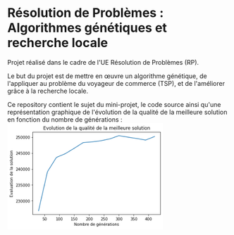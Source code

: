 # Résolution de Problèmes : Algorithmes génétiques et recherche locale 

Projet réalisé dans le cadre de l'UE Résolution de Problèmes (RP). 

Le but du projet est de mettre en œuvre un algorithme génétique, de l'appliquer au problème du voyageur de commerce (TSP), et de l'améliorer grâce à la recherche locale.

Ce repository contient le sujet du mini-projet, le code source ainsi qu'une représentation graphique de l'évolution de la qualité de la meilleure solution en fonction du nombre de générations :
<img src="Evolution_qualité.png" width="70%"  align="middle">

